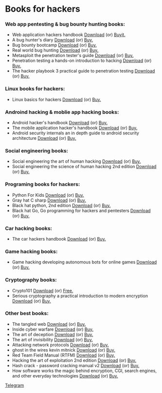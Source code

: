# Books for hackers

<h3>Web app pentesting & bug bounty hunting books:</h3>

 <ul>
 
  <li>Web application hackers handbook <a href="https://github.com/Aravindhyox01/Books-for-hackers/raw/main/Book's/Web%20application%20hackers%20handbook.pdf">Download</a> (or) <a href="https://amzn.in/d/fgqxL9f">Buyit.</a></li>
  
  <li>A bug hunter's diary <a href="https://github.com/Aravindhyox/Books-for-hackers/blob/main/Book's/A%20Bug%20Hunter's%20Diary%20.pdf">Download</a> (or) <a href="https://amzn.to/3UfDDbZ">Buy.</a></li>
  
  <li>Bug bounty bootcamp <a href="https://github.com/Aravindhyox01/Books-for-hackers/raw/main/Book's/bug-bounty-bootcamp.pdf">Download</a> (or) <a href="https://amzn.to/3YyPvbG">Buy.</a></li>

  <li>Real world bug hunting <a href="https://github.com/Aravindhyox/Books-for-hackers/blob/main/Book's/Real-World-Bug-Hunting.pdf">Download</a> (or) <a href="https://amzn.to/3YgLyqu">Buy.</a></li>

  <li>Metasploit the penetration tester's guide <a href="https://github.com/Aravindhyox01/Books-for-hackers/raw/main/Book's/Metasploit%20the%20penetration%20tester's%20guide.pdf">Download</a> (or) <a href="https://amzn.to/3YyysFt">Buy.</a></li>

  <li>Penetration testing a hands-on introduction to hacking <a href="https://github.com/Aravindhyox01/Books-for-hackers/raw/main/Book's/Penetration%20Testing%20A%20Hands-On%20Introduction%20to%20Hacking.pdf">Download</a> (or) <a href="https://amzn.to/48viAIp">Buy.</a></li>

  <li>The hacker playbook 3 practical guide to penetration testing <a href="https://github.com/Aravindhyox01/Books-for-hackers/raw/main/Book's/The%20Hacker%20Playbook%203%20Practical%20Guide%20To%20Penetration%20Testing.pdf">Download</a> (or) <a href="https://amzn.to/4fbbzOG">Buy.</a></li>

  
 </ul>
 
 <h3>Linux books for hackers:</h3>
 
 <ul>
 
  <li>Linux basics for hackers <a href="https://github.com/Aravindhyox01/Books-for-hackers/raw/main/Book's/Linux%20Basics%20for%20Hackers.pdf">Download</a> (or) <a href="https://amzn.to/40daVMy">Buy.</a></li>
 
 </ul>
 
 
 <h3>Androind hacking & moblie app hacking books:</h3>
 
 <ul>
 
  <li>Android hacker's handbook <a href="https://github.com/Aravindhyox01/Books-for-hackers/raw/main/Book's/Android%20Hacker-s%20Handbook.pdf">Download</a> (or) <a href="https://amzn.to/3UfVkbm">Buy.</a></li>
  
  <li>The mobile application hacker's handbook <a href="https://github.com/Aravindhyox01/Books-for-hackers/raw/main/Book's/The%20Mobile%20Application%20Hacker's%20Handbook%20.pdf">Download</a> (or) <a href="https://amzn.to/4hnW3RM">Buy.</a></li>

  <li>Android security internals an in depth guide to android security architecture  <a href="https://github.com/Aravindhyox01/Books-for-hackers/raw/main/Book's/Android%20Security%20Internals%20An%20In%20Depth%20Guide%20to%20Android%20Security%20Architecture%20.pdf">Download</a> (or) <a href="https://amzn.to/3UfD3uP">Buy.</a></li>

 
 </ul>
 
 
 <h3>Social engineering books:</h3>
 
 <ul>
 
  <li>Social engineering the art of human hacking <a href="https://github.com/Aravindhyox01/Books-for-hackers/raw/main/Book's/Social%20engineering%20the%20art%20of%20human%20hacking.pdf">Download</a> (or) <a href="https://amzn.to/40fl5fB">Buy.</a></li>

  <li>Social engineering the science of human hacking 2nd edition <a href="https://github.com/Aravindhyox01/Books-for-hackers/raw/main/Book's/Social%20Engineering%20The%20Science%20of%20Human%20Hacking%202nd%20Edition.pdf">Download</a> (or) <a href="https://amzn.to/3Yv8B2h">Buy.</a></li>
  
 
 </ul>
 
 
 <h3>Programing books for hackers:</h3>
 
 <ul>
  

  <li>Python For Kids <a href="https://github.com/Aravindhyox01/Books-for-hackers/raw/main/Book's/Python%20For%20Kids.pdf">Download</a> (or) <a href="https://amzn.to/48f94sA">Buy.</a></li>
  
  <li>Gray hat C sharp <a href="https://github.com/Aravindhyox01/Books-for-hackers/raw/main/Book's/Gray%20Hat%20C%20Sharp.pdf">Download</a> (or) <a href="https://amzn.to/4dS6REM">Buy.</a></li>
  
  <li>Black hat python, 2nd edition <a href="https://github.com/Aravindhyox01/Books-for-hackers/raw/main/Book's/Black%20Hat%20Python%2C%202nd%20Edition.pdf">Download</a> (or) <a href="https://amzn.to/4faDQ8b">Buy.</a></li>
  
  <li>Black hat Go, Go programming for hackers and pentesters <a href="https://github.com/Aravindhyox01/Books-for-hackers/raw/main/Book's/Black%20Hat%20Go%20Go%20Programming%20For%20Hackers%20and%20Pentesters.pdf">Download</a> (or) <a href="https://amzn.to/3Yffhjt">Buy.</a></li>
  
 
 </ul>
 
 

 <h3>Car hacking books:</h3>
 
 <ul>
  <li>The car hackers handbook <a href="https://github.com/Aravindhyox01/Books-for-hackers/raw/main/Book's/thecarhackershandbook.pdf">Download</a> (or) <a href="https://amzn.to/3AhzQ6Z">Buy.</a></li>
 </ul>
 
 
 <h3>Game hacking books:</h3>
 
 <ul>
 
  <li>Game hacking developing autonomous bots for online games <a href="https://github.com/Aravindhyox01/Books-for-hackers/raw/main/Book's/Game%20Hacking%20Developing%20Autonomous%20Bots%20for%20Online%20Games.pdf">Download</a> (or) <a href="https://amzn.to/4he5xPb">Buy.</a></li>
  
 </ul>
 
 
 <h3>Cryptography books:</h3>
 
 <ul>
 
  <li>Crypto101 <a href="https://github.com/Aravindhyox01/Books-for-hackers/raw/main/Book's/Crypto101.pdf">Download</a> (or) <a href="https://www.crypto101.io/">Free.</a></li>
  
  <li>Serious cryptography a practical introduction to modern encryption <a href="https://github.com/Aravindhyox01/Books-for-hackers/raw/main/Book's/Serious%20Cryptography%20A%20Practical%20Introduction%20to%20Modern%20Encryption%20.pdf">Download</a> (or) <a href="https://amzn.to/3UfHohu">Buy.</a></li>

 </ul>
 
 
 <h3>Other best books:</h3>
 
 <ul>
 
  

  <li>The tangled web <a href="https://github.com/Aravindhyox01/Books-for-hackers/raw/main/Book's/The%20tangled%20web.pdf">Download</a> (or) <a href="https://amzn.to/3NztyCS">Buy.</a></li>

  <li>Inside cyber warfare <a href="https://github.com/Aravindhyox01/Books-for-hackers/raw/main/Book's/Inside%20Cyber%20Warfare.pdf">Download</a> (or) <a href="https://amzn.to/3Yu0O4x">Buy.</a></li>

  <li>The art of deception <a href="https://github.com/Aravindhyox01/Books-for-hackers/raw/main/Book's/The%20Art%20of%20Deception.pdf">Download</a> (or) <a href="https://amzn.to/4h5IeHz">Buy.</a></li>

  <li>The art of invisibility <a href="https://github.com/Aravindhyox01/Books-for-hackers/raw/main/Book's/The%20Art%20of%20Invisibility.pdf">Download</a> (or) <a href="https://amzn.to/3A71Hqw">Buy.</a></li>

  <li>Attacking network protocols <a href="https://github.com/Aravindhyox01/Books-for-hackers/raw/main/Book's/Attacking%20network%20protocols.pdf">Download</a> (or) <a href="https://amzn.to/4eVGLBZ">Buy.</a></li>

  <li>ghost in the wires kevin mitnick <a href="https://github.com/Aravindhyox01/Books-for-hackers/raw/main/Book's/ghost-in-the-wires-kevin-mitnick.pdf">Download</a> (or) <a href="https://amzn.to/3YfAn1q">Buy.</a></li>
  
  <li>Red Team Field Manual (RTFM) <a href="https://github.com/Aravindhyox01/Books-for-hackers/raw/main/Book's/RTFM.pdf">Download</a> (or) <a href="https://amzn.to/3Yv958B">Buy.</a></li>

  <li>Hacking the art of exploitation 2nd edition <a href="https://github.com/Aravindhyox01/Books-for-hackers/raw/main/Book's/Hacking%20The%20Art%20of%20Exploitation%202nd%20Edition.pdf">Download</a> (or) <a href="https://amzn.to/3BUCFeP">Buy.</a></li>

  <li>Hash crack - password cracking manual v2 <a href="https://github.com/Aravindhyox01/Books-for-hackers/raw/main/Book's/Hash%20Crack%20-%20Password%20Cracking%20Manual%20v2.pdf">Download</a> (or) <a href="https://amzn.to/4eRkjKa">Buy.</a></li>

  <li>How software works the magic behind encryption, CGI, search engines, and other everyday technologies  <a href="https://github.com/Aravindhyox01/Books-for-hackers/raw/main/Book's/How%20software%20works%20the%20magic%20behind%20encryption%2C%20CGI%2C%20search%20engines%2C%20and%20other%20everyday%20technologies%20.pdf">Download</a> (or) <a href="https://amzn.to/3BSIsBw">Buy.</a></li>
 
 </ul>



 
 <footer class="footer">
		<a href="https://t.me/booksforhackers101">Telegram</a>		
	</footer>
 
 
 <!--
  
   <h3> tittle </h3>
 
 <ul>
 
  <li>Book <a href="">Download</a> (or) <a href="">Buy.</a></li>
  <li>Book <a href="">Download</a> (or) <a href="">Buy.</a></li>
  <li>Book <a href="">Download</a> (or) <a href="">Buy.</a></li>
  <li>Book <a href="">Download</a> (or) <a href="">Buy.</a></li>
  <li>Book <a href="">Download</a> (or) <a href="">Buy.</a></li>
  <li>Book <a href="">Download</a> (or) <a href="">Buy.</a></li>
  <li>Book <a href="">Download</a> (or) <a href="">Buy.</a></li>
  <li>Book <a href="">Download</a> (or) <a href="">Buy.</a></li>
  <li>Book <a href="">Download</a> (or) <a href="">Buy.</a></li>
 
 </ul>
  
 -->
 
 
